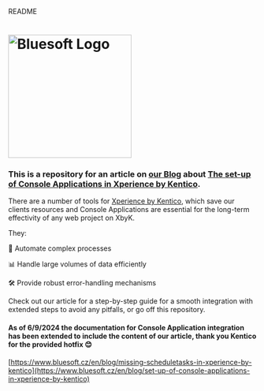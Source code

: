 README
# <img src="https://github.com/user-attachments/assets/c1f442a9-8a97-4601-bd0a-ea7f63ca198e" alt="Bluesoft Logo" title="Bluesoft" width="250">

### This is a repository for an article on [our Blog](https://www.bluesoft.cz/en/blog) about [The set-up of Console Applications in Xperience by Kentico](https://www.bluesoft.cz/en/blog/set-up-of-console-applications-in-xperience-by-kentico ).

There are a number of tools for [Xperience by Kentico](https://www.kentico.com/), which save our clients resources and Console Applications are essential for the long-term effectivity of any web project on XbyK.

They: 

🤖 Automate complex processes

📊 Handle large volumes of data efficiently

🛠️ Provide robust error-handling mechanisms

Check out our article for a step-by-step guide for a smooth integration with extended steps to avoid any pitfalls, or go off this repository.

#### As of 6/9/2024 the documentation for Console Application integration has been extended to include the content of our article, thank you Kentico for the provided hotfix 😊

[https://www.bluesoft.cz/en/blog/missing-scheduletasks-in-xperience-by-kentico](https://www.bluesoft.cz/en/blog/set-up-of-console-applications-in-xperience-by-kentico)
